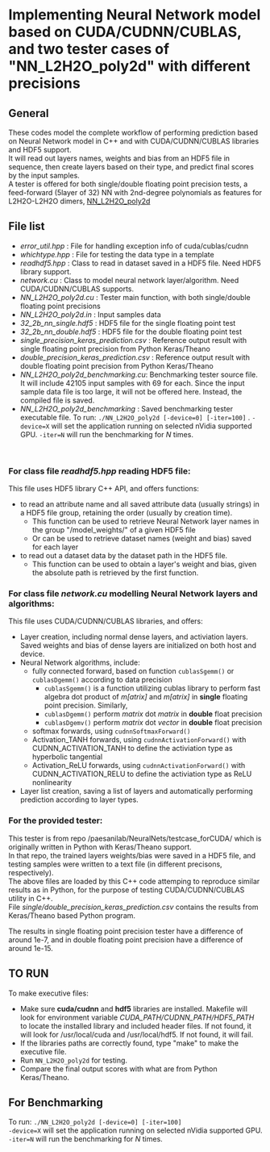 # Implementing Neural Network model based on CUDA/CUDNN/CUBLAS, and two tester cases of "NN_L2H2O_poly2d" with different precisions

## General
These codes model the complete workflow of performing prediction based on Neural Network model in C++ and with CUDA/CUDNN/CUBLAS libraries and HDF5 support.  
It will read out layers names, weights and bias from an HDF5 file in sequence, then create layers based on their type, and predict final scores by the input samples.  
A tester is offered for both single/double floating point precision tests, a feed-forward (5layer of 32) NN with 2nd-degree polynomials as features for L2H2O-L2H2O dimers, [NN_L2H2O_poly2d](https://github.com/paesanilab/NeuralNets.git/testcase_forCUDA)

## File list
- *error_util.hpp*                 : File for handling exception info of cuda/cublas/cudnn
- *whichtype.hpp*                  : File for testing the data type in a template
- *readhdf5.hpp*                   : Class to read in dataset saved in a HDF5 file. Need HDF5 library support.
- *network.cu*                     : Class to model neural network layer/algorithm. Need CUDA/CUDNN/CUBLAS supports.
- *NN_L2H2O_poly2d.cu*             : Tester main function, with both single/double floating point precisions
- *NN_L2H2O_poly2d.in*             : Input samples data
- *32_2b_nn_single.hdf5*           : HDF5 file for the single floating point test
- *32_2b_nn_double.hdf5*           : HDF5 file for the double floating point test
- *single_precision_keras_prediction.csv*    : Reference output result with single floating point precision from Python Keras/Theano 
- *double_precision_keras_prediction.csv*    : Reference output result with double floating point precision from Python Keras/Theano 
- *NN_L2H2O_poly2d_benchmarking.cu*: Benchmarking tester source file. It will include 42105 input samples with 69 for each. Since the input sample data file is too large, it will not be offered here. Instead, the compiled file is saved.
- *NN_L2H2O_poly2d_benchmarking*   : Saved benchmarking tester executable file. To run: `./NN_L2H2O_poly2d [-device=0] [-iter=100]` . `-device=X` will set the application running on selected nVidia supported GPU. `-iter=N` will run the benchmarking for *N* times. 
<br>

### For class file *readhdf5.hpp* reading HDF5 file:  
This file uses HDF5 library C++ API, and offers functions:
   - to read an attribute name and all saved attribute data (usually strings) in a HDF5 file group, retaining the order (usually by creation time).
      - This function can be used to retrieve Neural Network layer names in the group "/model_weights/" of a given HDF5 file
      - Or can be used to retrieve dataset names (weight and bias) saved for each layer
   - to read out a dataset data by the dataset path in the HDF5 file.
      - This function can be used to obtain a layer's weight and bias, given the absolute path is retrieved by the first function. 
    
### For class file *network.cu* modelling Neural Network layers and algorithms:
This file uses CUDA/CUDNN/CUBLAS libraries, and offers:  
   - Layer creation, including normal dense layers, and activiation layers. Saved weights and bias of dense layers are initialized on both host and device.
   - Neural Network algorithms, include:
       - fully connected forward, based on function `cublasSgemm()` or `cublasDgemm()` according to data precision  
          - `cublasSgemm()` is a function utilizing cublas library to perform fast algebra dot product of *m[atrix]* and *m[atrix]* in **single** floating point precision. Similarly, 
          - `cublasDgemm()` perform *matrix* dot *matrix* in **double** float precision
          - `cublasDgemv()` perform *matrix* dot *vector* in **double** float precision
       - softmax forwards, using `cudnnSoftmaxForward()`
       - Activation_TANH forwards, using `cudnnActivationForward()` with CUDNN_ACTIVATION_TANH to define the activiation type as hyperbolic tangential
       - Activation_ReLU forwards, using `cudnnActivationForward()` with CUDNN_ACTIVATION_RELU to define the activiation type as ReLU nonlinearity
   - Layer list creation, saving a list of layers and automatically performing prediction according to layer types. 

### For the provided tester:  
This tester is from repo /paesanilab/NeuralNets/testcase_forCUDA/ which is originally written in Python with Keras/Theano support.  
In that repo, the trained layers weights/bias were saved in a HDF5 file, and testing samples were written to a text file (in different precisons, respectively).  
The above files are loaded by this C++ code attemping to reproduce similar results as in Python, for the purpose of testing CUDA/CUDNN/CUBLAS utility in C++.  
File *single/double_precision_keras_prediction.csv* contains the results from Keras/Theano based Python program.  

The results in single floating point precision tester have a difference of around 1e-7, and in double floating point precision have a difference of around 1e-15.
    
## TO RUN
To make executive files:
   - Make sure **cuda/cudnn** and **hdf5** libraries are installed. Makefile will look for environment variable *CUDA_PATH/CUDNN_PATH/HDF5_PATH* to locate the installed library and included header files. If not found, it will look for /usr/local/cuda and /usr/local/hdf5. If not found, it will fail.
   - If the libraries paths are correctly found, type "make" to make the executive file.
   - Run `NN_L2H2O_poly2d` for testing.
   - Compare the final output scores with what are from Python Keras/Theano.

## For Benchmarking
To run: `./NN_L2H2O_poly2d [-device=0] [-iter=100]`  
`-device=X` will set the application running on selected nVidia supported GPU.  
`-iter=N` will run the benchmarking for *N* times. 

